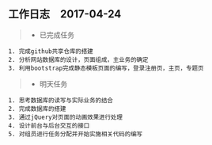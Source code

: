 ## 工作日志　2017-04-24
>* 已完成任务

    1. 完成github共享仓库的搭建
    2. 分析网站数据库的设计，页面组成，主业务的确定
    3. 利用bootstrap完成静态模板页面的编写，登录注册页，主页，专题页
    
>* 明天任务

    1. 思考数据库的读写与实际业务的结合
    2. 完成数据库的搭建
    3. 通过jQuery对页面的动画效果进行处理
    4. 设计前台与后台交互的接口
    5. 对组员进行任务分配并开始实施相关代码的编写
